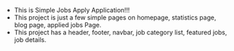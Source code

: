 <ul>
<li>
This is Simple Jobs Apply Application!!!
</li>
<li>
This project is just a few simple pages on homepage, statistics page, blog page, applied jobs Page.
</li>
<li>
This project has a header, footer, navbar, job category list, featured jobs, job details.
</li>
</ul>